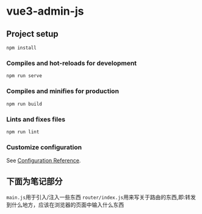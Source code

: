 # vue3-admin-js

## Project setup

```
npm install
```

### Compiles and hot-reloads for development

```
npm run serve
```

### Compiles and minifies for production

```
npm run build
```

### Lints and fixes files

```
npm run lint
```

### Customize configuration

See [Configuration Reference](https://cli.vuejs.org/config/).

## 下面为笔记部分

`main.js`用于引入/注入一些东西
`router/index.js`用来写关于路由的东西,即:转发到什么地方，应该在浏览器的页面中输入什么东西
